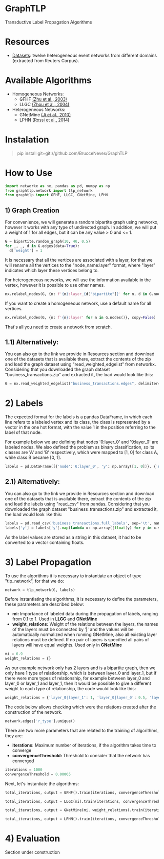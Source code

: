 # GraphTLP
Transductive Label Propagation Algorithms

# Resources
- [Datasets](https://github.com/BrucceNeves/TSRN4HEN/tree/master/datasets): twelve heterogeneous event networks from different domains (extracted from Reuters Corpus).

# Available Algorithms
- Homogeneous Networks:
  * GFHF [(Zhu et al., 2003)](https://research.cs.wisc.edu/bullying/pub/zgl.pdf)
  * LLGC [(Zhou et al., 2004)](https://proceedings.neurips.cc/paper/2003/hash/87682805257e619d49b8e0dfdc14affa-Abstract.html)
- Heterogeneous Networks:
  * GNetMine [(Ji et al., 2010)](https://link.springer.com/chapter/10.1007/978-3-642-15880-3_42)
  * LPHN [(Rossi et al., 2014)](https://dl.acm.org/doi/abs/10.1145/2554850.2554901)

# Instalation
> pip install git+git://github.com/BrucceNeves/GraphTLP

# How to Use
```python
import networkx as nx, pandas as pd, numpy as np
from graphtlp.network import tlp_network
from graphtlp import GFHF, LLGC, GNetMine, LPHN
```

## 1) Graph Creation
For convenience, we will generate a random bipartite graph using networkx, however it works with any type of undirected graph. In addition, we will put a weight of 1 for all edges, but it can be any value > 0 and <= 1.
```python
G = bipartite.random_graph(10, 40, 0.5)
for _, _, d in G.edges(data=True):
  d['weight'] = 1
```

It is necessary that all the vertices are associated with a layer, for that we will rename all the vertices to the "node_name:layer" format, where "layer" indicates which layer these vertices belong to.

For heterogeneous networks, we will use the information available in the vertex, however it is possible to use other names.
```python
nx.relabel_nodes(G, {n: f'{n}:layer_{d["bipartite"]}' for n, d in G.nodes(data=True)}, copy=False)
```
If you want to create a homogeneous network, use a default name for all vertices.
```python
nx.relabel_nodes(G, {n: f'{n}:layer' for n in G.nodes()}, copy=False)
```
That's all you need to create a network from scratch.

## 1.1) Alternatively:
You can also go to the link we provide in Resources section and download one of the datasets that is available there, extract the contents of the zip and load the graph dataset using "read_weighted_edgelist" from networkx. Considering that you downloaded the graph dataset "business_transactions.zip" and extracted it, the load would look like this:
```python
G = nx.read_weighted_edgelist("business_transactions.edges", delimiter='\t')
```

# 2) Labels
The expected format for the labels is a pandas DataFrame, in which each line refers to a labeled vertex and its class, the class is represented by a vector in the one hot format, with the value 1 in the position referring to the label of that node.

For example below we are defining that nodes '0:layer_0' and '9:layer_0' are labeled nodes. We also defined the problem as binary classification, so its classes are 'A' and 'B' respectively, which were mapped to [1, 0] for class A, while class B became [0, 1].
```python
labels = pd.DataFrame([{'node':'0:layer_0', 'y': np.array([1, 0])}, {'node': '9:layer_0', 'y': np.array([0, 1])}]).set_index('node')
```
## 2.1) Alternatively:
You can also go to the link we provide in Resources section and download one of the datasets that is available there, extract the contents of the zip and load the labels using "read_csv" from pandas. Considering that you downloaded the graph dataset "business_transactions.zip" and extracted it, the load would look like this:
```python
labels = pd.read_csv('business_transactions.full_labels', sep='\t', names=['node', 'y']).set_index('node')
labels['y'] = labels['y'].map(lambda x: np.array([float(y) for y in x.split(',')]))
```
As the label values are stored as a string in this dataset, it had to be converted to a vector containing floats.

# 3) Label Propagation
To use the algorithms it is necessary to instantiate an object of type "tlp_network", for that we do:
```python
network = tlp_network(G, labels)
```
Before instantiating the algorithms, it is necessary to define the parameters, these parameters are described below:
- **mi:** Importance of labeled data during the propagation of labels, ranging from 0.1 to 1. Used in **LLGC** and **GNetMine**
- **weight_relations:** Weight of the relations between the layers, the names of the layers must be connected by '|' and the values will be automatically normalized when running GNetMine, also all existing layer relations must be defined. If no pair of layers is specified all pairs of layers will have equal weights. Used only in **GNetMine**
```python
mi = 0.9
weight_relations = {}
```
As our example network only has 2 layers and is a bipartite graph, then we only have 1 type of relationship, which is between layer_0 and layer_1, but if there were more types of relationship, for example between layer_0 and layer_0 or layer_1 and layer_1, then it would be possible to give a different weight to each type of relationship, the code would look like this:
```python
weight_relations = {'layer_0|layer_1': 1, 'layer_0|layer_0': 0.5, 'layer_1|layer_1': 2}
```
The code below allows checking which were the relations created after the construction of the network.
```python
network.edges['r_type'].unique()
```
There are two more parameters that are related to the training of algorithms, they are:
- **iterations:** Maximum number of iterations, if the algorithm takes time to converge
- **convergenceThreshold:** Threshold to consider that the network has converged
```python
iterations = 1000
convergenceThreshold = 0.00005
```

Next, let's instantiate the algorithms:
```python
total_iterations, output = GFHF().train(iterations, convergenceThreshold, network)
```
```python
total_iterations, output = LLGC(mi).train(iterations, convergenceThreshold, network)
```
```python
total_iterations, output = GNetMine(mi, weight_relations).train(iterations, convergenceThreshold, network)
```
```python
total_iterations, output = LPHN().train(iterations, convergenceThreshold, network)
```

# 4) Evaluation
Section under construction
